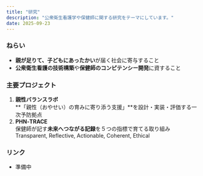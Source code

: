 ```yaml
---
title: "研究"
description: "公衆衛生看護学や保健師に関する研究をテーマにしています。"
date: 2025-09-23
---
```


### ねらい
- **親が足りて、子どもにあったかい**が届く社会に寄与すること
- **公衆衛生看護の技術構築**や**保健師のコンピテンシー開発**に資すること

### 主要プロジェクト
1. **親性バランスラボ**  
   **「親性（おやせい）の育みに寄り添う支援」**を設計・実装・評価する一次予防拠点
2. **PHN‑TRACE**  
   保健師が記す**未来へつながる記録**を５つの指標で育てる取り組み  
   Transparent, Reflective, Actionable, Coherent, Ethical

### リンク
- 準備中

